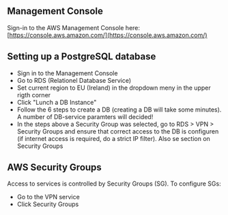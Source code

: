 
## Management Console

Sign-in to the AWS Management Console here:
[https://console.aws.amazon.com/](https://console.aws.amazon.com/)


## Setting up a PostgreSQL database

 - Sign in to the Management Console
 - Go to RDS (Relationel Database Service)
 - Set current region to EU (Ireland) in the dropdown meny in the
   upper rigth corner
 - Click "Lunch a DB Instance"
 - Follow the 6 steps to create a DB (creating a DB will take some
   minutes).  A number of DB-service paramters will decided!
 - In the steps above a Security Group was selected, go to RDS > VPN >
   Security Groups and ensure that correct access to the DB is
   configuren (if internet access is required, do a strict IP filter).
   Also se section on Security Groups


## AWS Security Groups

Access to services is controlled by Security Groups (SG).  To
configure SGs:

 - Go to the VPN service
 - Click Security Groups

